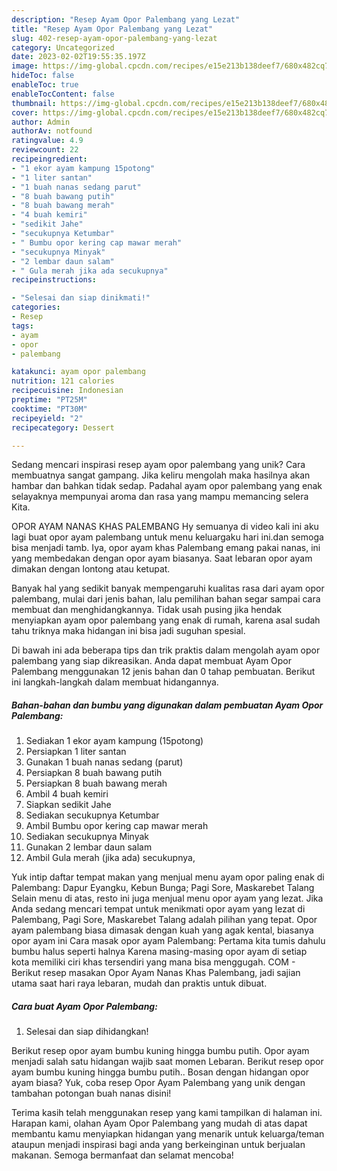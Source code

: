 ```yaml
---
description: "Resep Ayam Opor Palembang yang Lezat"
title: "Resep Ayam Opor Palembang yang Lezat"
slug: 402-resep-ayam-opor-palembang-yang-lezat
category: Uncategorized
date: 2023-02-02T19:55:35.197Z
image: https://img-global.cpcdn.com/recipes/e15e213b138deef7/680x482cq70/ayam-opor-palembang-foto-resep-utama.jpg
hideToc: false
enableToc: true
enableTocContent: false
thumbnail: https://img-global.cpcdn.com/recipes/e15e213b138deef7/680x482cq70/ayam-opor-palembang-foto-resep-utama.jpg
cover: https://img-global.cpcdn.com/recipes/e15e213b138deef7/680x482cq70/ayam-opor-palembang-foto-resep-utama.jpg
author: Admin
authorAv: notfound
ratingvalue: 4.9
reviewcount: 22
recipeingredient:
- "1 ekor ayam kampung 15potong"
- "1 liter santan"
- "1 buah nanas sedang parut"
- "8 buah bawang putih"
- "8 buah bawang merah"
- "4 buah kemiri"
- "sedikit Jahe"
- "secukupnya Ketumbar"
- " Bumbu opor kering cap mawar merah"
- "secukupnya Minyak"
- "2 lembar daun salam"
- " Gula merah jika ada secukupnya"
recipeinstructions:

- "Selesai dan siap dinikmati!"
categories:
- Resep
tags:
- ayam
- opor
- palembang

katakunci: ayam opor palembang 
nutrition: 121 calories
recipecuisine: Indonesian
preptime: "PT25M"
cooktime: "PT30M"
recipeyield: "2"
recipecategory: Dessert

---
```





Sedang mencari inspirasi resep ayam opor palembang yang unik? Cara membuatnya sangat gampang. Jika keliru mengolah maka hasilnya akan hambar dan bahkan tidak sedap. Padahal ayam opor palembang yang enak selayaknya mempunyai aroma dan rasa yang mampu memancing selera Kita.





OPOR AYAM NANAS KHAS PALEMBANG Hy semuanya di video kali ini aku lagi buat opor ayam palembang untuk menu keluargaku hari ini.dan semoga bisa menjadi tamb. Iya, opor ayam khas Palembang emang pakai nanas, ini yang membedakan dengan opor ayam biasanya. Saat lebaran opor ayam dimakan dengan lontong atau ketupat.

Banyak hal yang sedikit banyak mempengaruhi kualitas rasa dari ayam opor palembang, mulai dari jenis bahan, lalu pemilihan bahan segar sampai cara membuat dan menghidangkannya. Tidak usah pusing jika hendak menyiapkan ayam opor palembang yang enak di rumah, karena asal sudah tahu triknya maka hidangan ini bisa jadi suguhan spesial.






Di bawah ini ada beberapa tips dan trik praktis dalam mengolah ayam opor palembang yang siap dikreasikan. Anda dapat membuat Ayam Opor Palembang menggunakan 12 jenis bahan dan 0 tahap pembuatan. Berikut ini langkah-langkah dalam membuat hidangannya.

<!--inarticleads1-->

##### Bahan-bahan dan bumbu yang digunakan dalam pembuatan Ayam Opor Palembang:

1. Sediakan 1 ekor ayam kampung (15potong)
1. Persiapkan 1 liter santan
1. Gunakan 1 buah nanas sedang (parut)
1. Persiapkan 8 buah bawang putih
1. Persiapkan 8 buah bawang merah
1. Ambil 4 buah kemiri
1. Siapkan sedikit Jahe
1. Sediakan secukupnya Ketumbar
1. Ambil  Bumbu opor kering cap mawar merah
1. Sediakan secukupnya Minyak
1. Gunakan 2 lembar daun salam
1. Ambil  Gula merah (jika ada) secukupnya,


Yuk intip daftar tempat makan yang menjual menu ayam opor paling enak di Palembang: Dapur Eyangku, Kebun Bunga; Pagi Sore, Maskarebet Talang Selain menu di atas, resto ini juga menjual menu opor ayam yang lezat. Jika Anda sedang mencari tempat untuk menikmati opor ayam yang lezat di Palembang, Pagi Sore, Maskarebet Talang adalah pilihan yang tepat. Opor ayam palembang biasa dimasak dengan kuah yang agak kental, biasanya opor ayam ini Cara masak opor ayam Palembang: Pertama kita tumis dahulu bumbu halus seperti halnya Karena masing-masing opor ayam di setiap kota memiliki ciri khas tersendiri yang mana bisa menggugah. COM - Berikut resep masakan Opor Ayam Nanas Khas Palembang, jadi sajian utama saat hari raya lebaran, mudah dan praktis untuk dibuat. 

<!--inarticleads2-->

##### Cara buat Ayam Opor Palembang:


1. Selesai dan siap dihidangkan!

Berikut resep opor ayam bumbu kuning hingga bumbu putih. Opor ayam menjadi salah satu hidangan wajib saat momen Lebaran. Berikut resep opor ayam bumbu kuning hingga bumbu putih.. Bosan dengan hidangan opor ayam biasa? Yuk, coba resep Opor Ayam Palembang yang unik dengan tambahan potongan buah nanas disini! 

Terima kasih telah menggunakan resep yang kami tampilkan di halaman ini. Harapan kami, olahan Ayam Opor Palembang yang mudah di atas dapat membantu kamu menyiapkan hidangan yang menarik untuk keluarga/teman ataupun menjadi inspirasi bagi anda yang berkeinginan untuk berjualan makanan. Semoga bermanfaat dan selamat mencoba!
